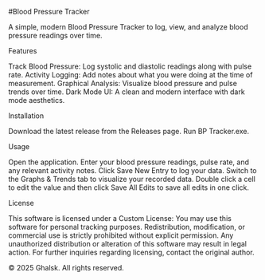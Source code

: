 #Blood Pressure Tracker

A simple, modern Blood Pressure Tracker to log, view, and analyze blood pressure readings over time.

Features

Track Blood Pressure: Log systolic and diastolic readings along with pulse rate.
Activity Logging: Add notes about what you were doing at the time of measurement.
Graphical Analysis: Visualize blood pressure and pulse trends over time.
Dark Mode UI: A clean and modern interface with dark mode aesthetics.


Installation

Download the latest release from the Releases page.
Run BP Tracker.exe.


Usage

Open the application.
Enter your blood pressure readings, pulse rate, and any relevant activity notes.
Click Save New Entry to log your data.
Switch to the Graphs & Trends tab to visualize your recorded data.
Double click a cell to edit the value and then click Save All Edits to save all edits in one click.


License

This software is licensed under a Custom License:
You may use this software for personal tracking purposes.
Redistribution, modification, or commercial use is strictly prohibited without explicit permission.
Any unauthorized distribution or alteration of this software may result in legal action.
For further inquiries regarding licensing, contact the original author.

© 2025 Ghalsk. All rights reserved.


